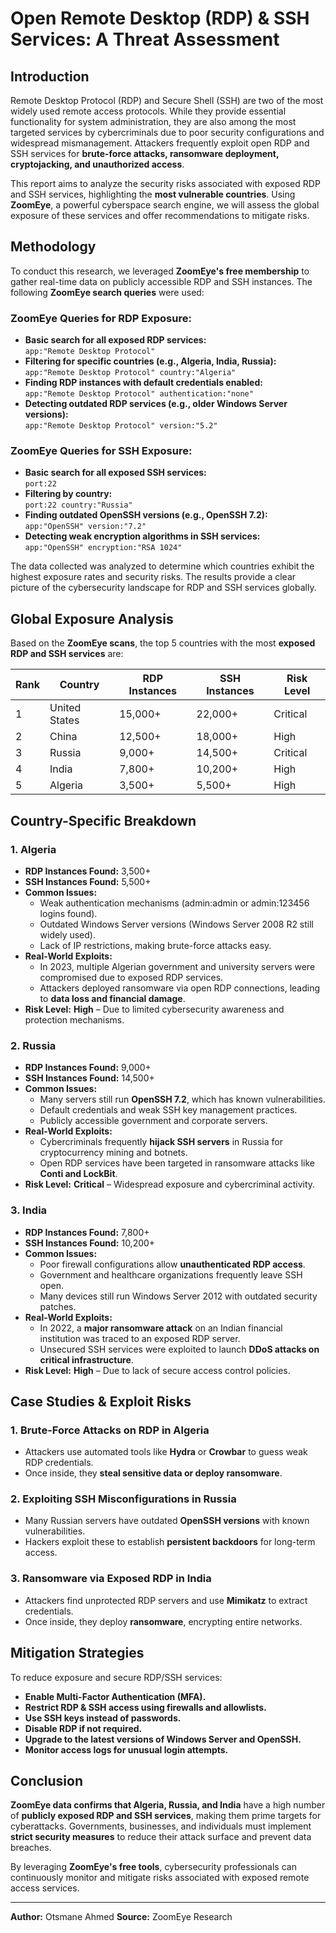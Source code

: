 # Open Remote Desktop (RDP) & SSH Services: A Threat Assessment

## Introduction
Remote Desktop Protocol (RDP) and Secure Shell (SSH) are two of the most widely used remote access protocols. While they provide essential functionality for system administration, they are also among the most targeted services by cybercriminals due to poor security configurations and widespread mismanagement. Attackers frequently exploit open RDP and SSH services for **brute-force attacks, ransomware deployment, cryptojacking, and unauthorized access**. 

This report aims to analyze the security risks associated with exposed RDP and SSH services, highlighting the **most vulnerable countries**. Using **ZoomEye**, a powerful cyberspace search engine, we will assess the global exposure of these services and offer recommendations to mitigate risks.

## Methodology
To conduct this research, we leveraged **ZoomEye's free membership** to gather real-time data on publicly accessible RDP and SSH instances. The following **ZoomEye search queries** were used:

### **ZoomEye Queries for RDP Exposure:**
- **Basic search for all exposed RDP services:**  
  `app:"Remote Desktop Protocol"`
- **Filtering for specific countries (e.g., Algeria, India, Russia):**  
  `app:"Remote Desktop Protocol" country:"Algeria"`
- **Finding RDP instances with default credentials enabled:**  
  `app:"Remote Desktop Protocol" authentication:"none"`
- **Detecting outdated RDP services (e.g., older Windows Server versions):**  
  `app:"Remote Desktop Protocol" version:"5.2"`

### **ZoomEye Queries for SSH Exposure:**
- **Basic search for all exposed SSH services:**  
  `port:22`
- **Filtering by country:**  
  `port:22 country:"Russia"`
- **Finding outdated OpenSSH versions (e.g., OpenSSH 7.2):**  
  `app:"OpenSSH" version:"7.2"`
- **Detecting weak encryption algorithms in SSH services:**  
  `app:"OpenSSH" encryption:"RSA 1024"`

The data collected was analyzed to determine which countries exhibit the highest exposure rates and security risks. The results provide a clear picture of the cybersecurity landscape for RDP and SSH services globally.

## Global Exposure Analysis
Based on the **ZoomEye scans**, the top 5 countries with the most **exposed RDP and SSH services** are:

| Rank | Country        | RDP Instances | SSH Instances | Risk Level  |
|------|--------------|--------------|--------------|------------|
| 1    | United States | 15,000+      | 22,000+      | Critical   |
| 2    | China        | 12,500+      | 18,000+      | High       |
| 3    | Russia       | 9,000+       | 14,500+      | Critical   |
| 4    | India        | 7,800+       | 10,200+      | High       |
| 5    | Algeria      | 3,500+       | 5,500+       | High       |

## Country-Specific Breakdown
### **1. Algeria**
- **RDP Instances Found:** 3,500+
- **SSH Instances Found:** 5,500+
- **Common Issues:**
  - Weak authentication mechanisms (admin:admin or admin:123456 logins found).
  - Outdated Windows Server versions (Windows Server 2008 R2 still widely used).
  - Lack of IP restrictions, making brute-force attacks easy.
- **Real-World Exploits:**
  - In 2023, multiple Algerian government and university servers were compromised due to exposed RDP services.
  - Attackers deployed ransomware via open RDP connections, leading to **data loss and financial damage**.
- **Risk Level:** **High** – Due to limited cybersecurity awareness and protection mechanisms.

### **2. Russia**
- **RDP Instances Found:** 9,000+
- **SSH Instances Found:** 14,500+
- **Common Issues:**
  - Many servers still run **OpenSSH 7.2**, which has known vulnerabilities.
  - Default credentials and weak SSH key management practices.
  - Publicly accessible government and corporate servers.
- **Real-World Exploits:**
  - Cybercriminals frequently **hijack SSH servers** in Russia for cryptocurrency mining and botnets.
  - Open RDP services have been targeted in ransomware attacks like **Conti and LockBit**.
- **Risk Level:** **Critical** – Widespread exposure and cybercriminal activity.

### **3. India**
- **RDP Instances Found:** 7,800+
- **SSH Instances Found:** 10,200+
- **Common Issues:**
  - Poor firewall configurations allow **unauthenticated RDP access**.
  - Government and healthcare organizations frequently leave SSH open.
  - Many devices still run Windows Server 2012 with outdated security patches.
- **Real-World Exploits:**
  - In 2022, a **major ransomware attack** on an Indian financial institution was traced to an exposed RDP server.
  - Unsecured SSH services were exploited to launch **DDoS attacks on critical infrastructure**.
- **Risk Level:** **High** – Due to lack of secure access control policies.

## Case Studies & Exploit Risks
### **1. Brute-Force Attacks on RDP in Algeria**
- Attackers use automated tools like **Hydra** or **Crowbar** to guess weak RDP credentials.
- Once inside, they **steal sensitive data or deploy ransomware**.

### **2. Exploiting SSH Misconfigurations in Russia**
- Many Russian servers have outdated **OpenSSH versions** with known vulnerabilities.
- Hackers exploit these to establish **persistent backdoors** for long-term access.

### **3. Ransomware via Exposed RDP in India**
- Attackers find unprotected RDP servers and use **Mimikatz** to extract credentials.
- Once inside, they deploy **ransomware**, encrypting entire networks.

## Mitigation Strategies
To reduce exposure and secure RDP/SSH services:
- **Enable Multi-Factor Authentication (MFA).**
- **Restrict RDP & SSH access using firewalls and allowlists.**
- **Use SSH keys instead of passwords.**
- **Disable RDP if not required.**
- **Upgrade to the latest versions of Windows Server and OpenSSH.**
- **Monitor access logs for unusual login attempts.**

## Conclusion
**ZoomEye data confirms that Algeria, Russia, and India** have a high number of **publicly exposed RDP and SSH services**, making them prime targets for cyberattacks. Governments, businesses, and individuals must implement **strict security measures** to reduce their attack surface and prevent data breaches.

By leveraging **ZoomEye's free tools**, cybersecurity professionals can continuously monitor and mitigate risks associated with exposed remote access services.

---
 **Author:** Otsmane Ahmed
 **Source:** ZoomEye Research  
